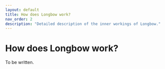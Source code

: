 ```yaml
---
layout: default
title: How does Longbow work?
nav_order: 2
description: "Detailed description of the inner workings of Longbow."
---
```


# How does Longbow work?

To be written.
